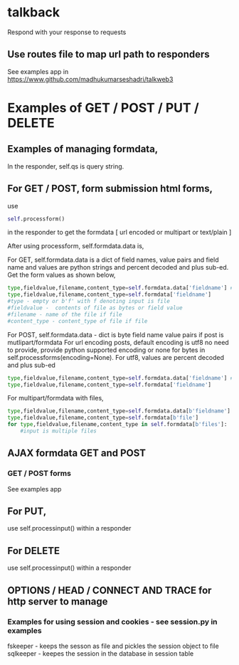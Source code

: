 # talkback

Respond with your response to requests

## Use routes file to map url path to responders
See examples app in https://www.github.com/madhukumarseshadri/talkweb3

# Examples of GET / POST / PUT / DELETE

## Examples of managing formdata,

In the responder, self.qs is query string.

## For GET / POST, form submission html forms,

use 
```python 
self.processform()
``` 
in the responder to get the formdata [ url encoded or multipart or text/plain ]

After using processform, self.formdata.data is,

For GET, 
self.formdata.data is a dict of field names, value pairs and field name and values are python strings and percent decoded and plus sub-ed. Get the form values as shown below, 

```python
type,fieldvalue,filename,content_type=self.formdata.data['fieldname'] #or
type,fieldvalue,filename,content_type=self.formdata['fieldname']
#type - empty or b'f' with f denoting input is file
#fieldvalue -  contents of file as bytes or field value
#filename - name of the file if file
#content_type - content_type of file if file 
```

For POST,
self.formdata.data - dict is byte field name value pairs if post is mutlipart/formdata
For url encoding posts, default encoding is utf8 no need to provide, provide python supported encoding or none for bytes in self.processforms(encoding=None). For utf8, values are percent decoded and plus sub-ed

```python
type,fieldvalue,filename,content_type=self.formdata.data['fieldname'] #or
type,fieldvalue,filename,content_type=self.formdata['fieldname']
```

For multipart/formdata with files, 
```python
type,fieldvalue,filename,content_type=self.formdata.data[b'fieldname'] or
type,fieldvalue,filename,content_type=self.formdata[b'file']
for type,fieldvalue,filename,content_type in self.formdata[b'files']:
	#input is multiple files
```

## AJAX formdata GET and POST

### GET / POST forms 
See examples app

## For PUT,
use self.processinput() within a responder 
## For DELETE 
use self.processinput() within a responder 

## OPTIONS / HEAD / CONNECT AND TRACE for http server to manage

### Examples for using session and cookies - see session.py in examples

fskeeper - keeps the sesson as file and pickles the session object to file
sqlkeeper - keepes the session in the database in session table 
